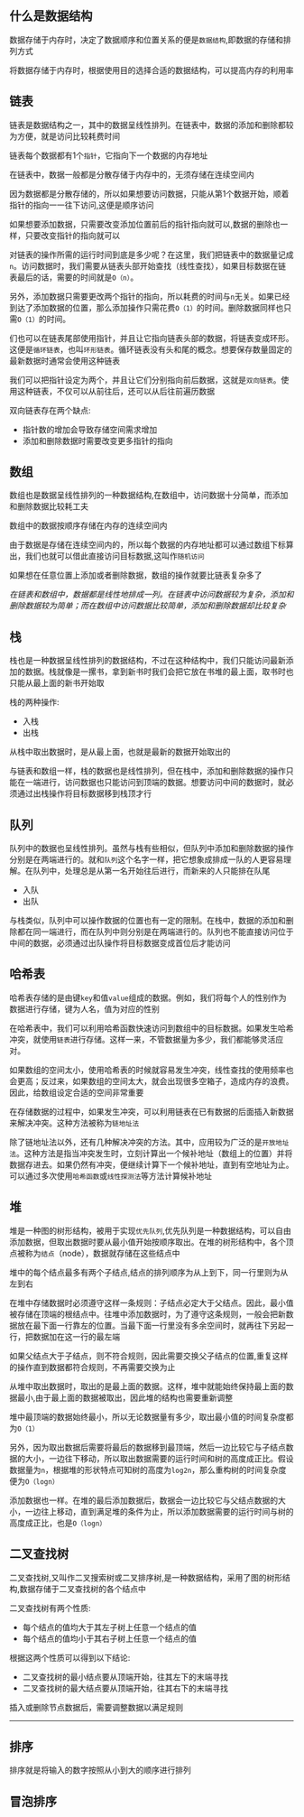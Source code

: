 ## 什么是数据结构
数据存储于内存时，决定了数据顺序和位置关系的便是`数据结构`,即数据的存储和排列方式

将数据存储于内存时，根据使用目的选择合适的数据结构，可以提高内存的利用率


## 链表
链表是数据结构之一，其中的数据呈线性排列。在链表中，数据的添加和删除都较为方便，就是访问比较耗费时间

链表每个数据都有1个`指针`，它指向下一个数据的内存地址

在链表中，数据一般都是分散存储于内存中的，无须存储在连续空间内

因为数据都是分散存储的，所以如果想要访问数据，只能从第1个数据开始，顺着指针的指向一一往下访问,这便是顺序访问

如果想要添加数据，只需要改变添加位置前后的指针指向就可以,数据的删除也一样，只要改变指针的指向就可以

对链表的操作所需的运行时间到底是多少呢？在这里，我们把链表中的数据量记成`n`。访问数据时，我们需要从链表头部开始查找（线性查找），如果目标数据在链表最后的话，需要的时间就是`O（n）`。

另外，添加数据只需要更改两个指针的指向，所以耗费的时间与`n`无关。如果已经到达了添加数据的位置，那么添加操作只需花费`O（1）`的时间。删除数据同样也只需`O（1）`的时间。

们也可以在链表尾部使用指针，并且让它指向链表头部的数据，将链表变成环形。这便是`循环链表`，也叫`环形链表`。循环链表没有头和尾的概念。想要保存数量固定的最新数据时通常会使用这种链表

我们可以把指针设定为两个，并且让它们分别指向前后数据，这就是`双向链表`。使用这种链表，不仅可以从前往后，还可以从后往前遍历数据

双向链表存在两个缺点:
- 指针数的增加会导致存储空间需求增加
- 添加和删除数据时需要改变更多指针的指向


## 数组
数组也是数据呈线性排列的一种数据结构,在数组中，访问数据十分简单，而添加和删除数据比较耗工夫

数组中的数据按顺序存储在内存的连续空间内

由于数据是存储在连续空间内的，所以每个数据的内存地址都可以通过数组下标算出，我们也就可以借此直接访问目标数据,这叫作`随机访问`

如果想在任意位置上添加或者删除数据，数组的操作就要比链表复杂多了

*在链表和数组中，数据都是线性地排成一列。在链表中访问数据较为复杂，添加和删除数据较为简单；而在数组中访问数据比较简单，添加和删除数据却比较复杂*


## 栈
栈也是一种数据呈线性排列的数据结构，不过在这种结构中，我们只能访问最新添加的数据。栈就像是一摞书，拿到新书时我们会把它放在书堆的最上面，取书时也只能从最上面的新书开始取

栈的两种操作:
- 入栈
- 出栈

从栈中取出数据时，是从最上面，也就是最新的数据开始取出的

与链表和数组一样，栈的数据也是线性排列，但在栈中，添加和删除数据的操作只能在一端进行，访问数据也只能访问到顶端的数据。想要访问中间的数据时，就必须通过出栈操作将目标数据移到栈顶才行

## 队列
队列中的数据也呈线性排列。虽然与栈有些相似，但队列中添加和删除数据的操作分别是在两端进行的。就和`队列`这个名字一样，把它想象成排成一队的人更容易理解。在队列中，处理总是从第一名开始往后进行，而新来的人只能排在队尾

- 入队
- 出队

与栈类似，队列中可以操作数据的位置也有一定的限制。在栈中，数据的添加和删除都在同一端进行，而在队列中则分别是在两端进行的。队列也不能直接访问位于中间的数据，必须通过出队操作将目标数据变成首位后才能访问


## 哈希表
哈希表存储的是由键`key`和值`value`组成的数据。例如，我们将每个人的性别作为数据进行存储，键为人名，值为对应的性别

在哈希表中，我们可以利用哈希函数快速访问到数组中的目标数据。如果发生哈希冲突，就使用`链表`进行存储。这样一来，不管数据量为多少，我们都能够灵活应对。

如果数组的空间太小，使用哈希表的时候就容易发生冲突，线性查找的使用频率也会更高；反过来，如果数组的空间太大，就会出现很多空箱子，造成内存的浪费。因此，给数组设定合适的空间非常重要


在存储数据的过程中，如果发生冲突，可以利用链表在已有数据的后面插入新数据来解决冲突。这种方法被称为`链地址法`

除了链地址法以外，还有几种解决冲突的方法。其中，应用较为广泛的是`开放地址法`。这种方法是指当冲突发生时，立刻计算出一个候补地址（数组上的位置）并将数据存进去。如果仍然有冲突，便继续计算下一个候补地址，直到有空地址为止。可以通过多次使用`哈希函数`或`线性探测法`等方法计算候补地址


## 堆
堆是一种图的树形结构，被用于实现`优先队列`,优先队列是一种数据结构，可以自由添加数据，但取出数据时要从最小值开始按顺序取出。在堆的树形结构中，各个顶点被称为`结点`（node），数据就存储在这些结点中

堆中的每个结点最多有两个子结点,结点的排列顺序为从上到下，同一行里则为从左到右

在堆中存储数据时必须遵守这样一条规则：子结点必定大于父结点。因此，最小值被存储在顶端的根结点中。往堆中添加数据时，为了遵守这条规则，一般会把新数据放在最下面一行靠左的位置。当最下面一行里没有多余空间时，就再往下另起一行，把数据加在这一行的最左端

如果父结点大于子结点，则不符合规则，因此需要交换父子结点的位置,重复这样的操作直到数据都符合规则，不再需要交换为止

从堆中取出数据时，取出的是最上面的数据。这样，堆中就能始终保持最上面的数据最小,由于最上面的数据被取出，因此堆的结构也需要重新调整

堆中最顶端的数据始终最小，所以无论数据量有多少，取出最小值的时间复杂度都为`O（1）`

另外，因为取出数据后需要将最后的数据移到最顶端，然后一边比较它与子结点数据的大小，一边往下移动，所以取出数据需要的运行时间和树的高度成正比。假设数据量为`n`，根据堆的形状特点可知树的高度为`log2n`，那么重构树的时间复杂度便为`O（logn）`

添加数据也一样。在堆的最后添加数据后，数据会一边比较它与父结点数据的大小，一边往上移动，直到满足堆的条件为止，所以添加数据需要的运行时间与树的高度成正比，也是`O（logn）`


## 二叉查找树
二叉查找树,又叫作二叉搜索树或二叉排序树,是一种数据结构，采用了图的树形结构,数据存储于二叉查找树的各个结点中

二叉查找树有两个性质:
- 每个结点的值均大于其左子树上任意一个结点的值
- 每个结点的值均小于其右子树上任意一个结点的值

根据这两个性质可以得到以下结论:
- 二叉查找树的最小结点要从顶端开始，往其左下的末端寻找
- 二叉查找树的最大结点要从顶端开始，往其右下的末端寻找

插入或删除节点数据后，需要调整数据以满足规则


------------------------------------------------

## 排序

排序就是将输入的数字按照从小到大的顺序进行排列

## 冒泡排序



